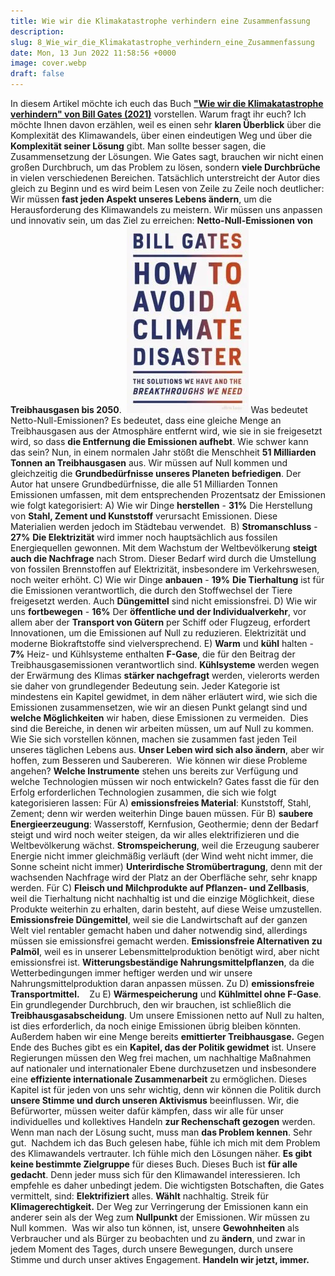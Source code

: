 ```yaml
---
title: Wie wir die Klimakatastrophe verhindern eine Zusammenfassung
description:
slug: 8_Wie_wir_die_Klimakatastrophe_verhindern_eine_Zusammenfassung
date: Mon, 13 Jun 2022 11:58:56 +0000
image: cover.webp
draft: false
---
```


In diesem Artikel möchte ich euch das Buch [**"Wie wir die Klimakatastrophe verhindern" von Bill Gates (2021)**](https://www.youtube.com/watch?v=zrM1mcKmX_c) vorstellen. Warum fragt ihr euch? Ich möchte Ihnen davon erzählen, weil es einen sehr **klaren Überblick** über die Komplexität des Klimawandels, über einen eindeutigen Weg und über die **Komplexität seiner Lösung** gibt. Man sollte besser sagen, die Zusammensetzung der Lösungen. Wie Gates sagt, brauchen wir nicht einen großen Durchbruch, um das Problem zu lösen, sondern **viele Durchbrüche** in vielen verschiedenen Bereichen. Tatsächlich unterstreicht der Autor dies gleich zu Beginn und es wird beim Lesen von Zeile zu Zeile noch deutlicher: Wir müssen **fast jeden Aspekt unseres Lebens ändern**, um die Herausforderung des Klimawandels zu meistern. Wir müssen uns anpassen und innovativ sein, um das Ziel zu erreichen: **Netto-Null-Emissionen von Treibhausgasen bis 2050**. 
![](th-1-195x300.webp)
Was bedeutet Netto-Null-Emissionen? Es bedeutet, dass eine gleiche Menge an Treibhausgasen aus der Atmosphäre entfernt wird, wie sie in sie freigesetzt wird, so dass **die Entfernung die Emissionen aufhebt**. Wie schwer kann das sein? Nun, in einem normalen Jahr stößt die Menschheit **51 Milliarden Tonnen an Treibhausgasen** aus. Wir müssen auf Null kommen und gleichzeitig die **Grundbedürfnisse unseres Planeten befriedigen**. Der Autor hat unsere Grundbedürfnisse, die alle 51 Milliarden Tonnen Emissionen umfassen, mit dem entsprechenden Prozentsatz der Emissionen wie folgt kategorisiert:
A) Wie wir Dinge **herstellen** - **31%**
Die Herstellung von **Stahl, Zement und Kunststoff** verursacht Emissionen. Diese Materialien werden jedoch im Städtebau verwendet. 
B) **Stromanschluss** - **27%**
**Die Elektrizität** wird immer noch hauptsächlich aus fossilen Energiequellen gewonnen. Mit dem Wachstum der Weltbevölkerung **steigt auch die Nachfrage** nach Strom. Dieser Bedarf wird durch die Umstellung von fossilen Brennstoffen auf Elektrizität, insbesondere im Verkehrswesen, noch weiter erhöht.
C) Wie wir Dinge **anbauen** - **19%**
**Die Tierhaltung** ist für die Emissionen verantwortlich, die durch den Stoffwechsel der Tiere freigesetzt werden. Auch **Düngemittel** sind nicht emissionsfrei.
D) Wie wir uns **fortbewegen** - **16%**
Der **öffentliche und der Individualverkehr**, vor allem aber der **Transport von Gütern** per Schiff oder Flugzeug, erfordert Innovationen, um die Emissionen auf Null zu reduzieren. Elektrizität und moderne Biokraftstoffe sind vielversprechend.
E) **Warm** und **kühl** halten - **7%**
Heiz- und Kühlsysteme enthalten **F-Gase**, die für den Beitrag der Treibhausgasemissionen verantwortlich sind. **Kühlsysteme** werden wegen der Erwärmung des Klimas **stärker nachgefragt** werden, vielerorts werden sie daher von grundlegender Bedeutung sein.
Jeder Kategorie ist mindestens ein Kapitel gewidmet, in dem näher erläutert wird, wie sich die Emissionen zusammensetzen, wie wir an diesen Punkt gelangt sind und **welche Möglichkeiten** wir haben, diese Emissionen zu vermeiden. 
Dies sind die Bereiche, in denen wir arbeiten müssen, um auf Null zu kommen. Wie Sie sich vorstellen können, machen sie zusammen fast jeden Teil unseres täglichen Lebens aus. **Unser Leben wird sich also ändern**, aber wir hoffen, zum Besseren und Saubereren. 
Wie können wir diese Probleme angehen? **Welche Instrumente** stehen uns bereits zur Verfügung und welche Technologien müssen wir noch entwickeln?
Gates fasst die für den Erfolg erforderlichen Technologien zusammen, die sich wie folgt kategorisieren lassen:
Für A) **emissionsfreies Material**: Kunststoff, Stahl, Zement; denn wir werden weiterhin Dinge bauen müssen.
Für B) **saubere Energieerzeugung**: Wasserstoff, Kernfusion, Geothermie; denn der Bedarf steigt und wird noch weiter steigen, da wir alles elektrifizieren und die Weltbevölkerung wächst.
**Stromspeicherung**, weil die Erzeugung sauberer Energie nicht immer gleichmäßig verläuft (der Wind weht nicht immer, die Sonne scheint nicht immer)
**Unterirdische Stromübertragung**, denn mit der wachsenden Nachfrage wird der Platz an der Oberfläche sehr, sehr knapp werden.
Für C) **Fleisch und Milchprodukte auf Pflanzen- und Zellbasis**, weil die Tierhaltung nicht nachhaltig ist und die einzige Möglichkeit, diese Produkte weiterhin zu erhalten, darin besteht, auf diese Weise umzustellen.
**Emissionsfreie Düngemittel**, weil sie die Landwirtschaft auf der ganzen Welt viel rentabler gemacht haben und daher notwendig sind, allerdings müssen sie emissionsfrei gemacht werden.
**Emissionsfreie Alternativen zu Palmöl**, weil es in unserer Lebensmittelproduktion benötigt wird, aber nicht emissionsfrei ist.
**Witterungsbeständige Nahrungsmittelpflanzen**, da die Wetterbedingungen immer heftiger werden und wir unsere Nahrungsmittelproduktion daran anpassen müssen.
Zu D) **emissionsfreie Transportmittel.**   
Zu E) **Wärmespeicherung** und **Kühlmittel ohne F-Gase**.
Ein grundlegender Durchbruch, den wir brauchen, ist schließlich die **Treibhausgasabscheidung**. Um unsere Emissionen netto auf Null zu halten, ist dies erforderlich, da noch einige Emissionen übrig bleiben könnten. Außerdem haben wir eine Menge bereits **emittierter Treibhausgase.**
Gegen Ende des Buches gibt es ein **Kapitel, das der Politik gewidmet** ist. Unsere Regierungen müssen den Weg frei machen, um nachhaltige Maßnahmen auf nationaler und internationaler Ebene durchzusetzen und insbesondere eine **effiziente internationale Zusammenarbeit** zu ermöglichen. Dieses Kapitel ist für jeden von uns sehr wichtig, denn wir können die Politik durch **unsere Stimme und durch unseren Aktivismus** beeinflussen. Wir, die Befürworter, müssen weiter dafür kämpfen, dass wir alle für unser individuelles und kollektives Handeln **zur Rechenschaft gezogen** werden.
Wenn man nach der Lösung sucht, muss man **das Problem kennen**. Sehr gut. 
Nachdem ich das Buch gelesen habe, fühle ich mich mit dem Problem des Klimawandels vertrauter. Ich fühle mich den Lösungen näher. **Es gibt keine bestimmte Zielgruppe** für dieses Buch. Dieses Buch ist **für alle gedacht**. Denn jeder muss sich für den Klimawandel interessieren. Ich empfehle es daher unbedingt jedem.
Die wichtigsten Botschaften, die Gates vermittelt, sind:
**Elektrifiziert** alles.
**Wählt** nachhaltig.
Streik für **Klimagerechtigkeit.**
Der Weg zur Verringerung der Emissionen kann ein anderer sein als der Weg zum **Nullpunkt** der Emissionen. Wir müssen zu Null kommen. 
Was wir also tun können, ist, unsere **Gewohnheiten** als Verbraucher und als Bürger zu beobachten und zu **ändern**, und zwar in jedem Moment des Tages, durch unsere Bewegungen, durch unsere Stimme und durch unser aktives Engagement. **Handeln wir jetzt, immer.**

 


